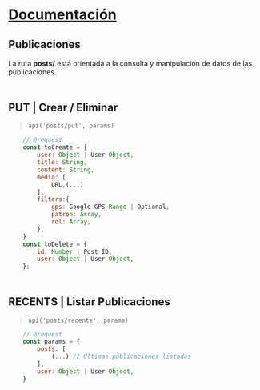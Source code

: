 # [Documentación](./README.md)

## Publicaciones
La ruta **posts/** está orientada a la consulta y manipulación de datos de las publicaciones.

<div style="margin-top:50px;" />

## PUT | Crear / Eliminar
> `api('posts/put', params)`
```javascript
    // @request
    const toCreate = {
        user: Object | User Object,
        title: String,
        content: String,
        media: [
            URL,(...)
        ],
        filters:{
            gps: Google GPS Range | Optional,
            patron: Array,
            rol: Array,
        },
    }
    const toDelete = {
        id: Number | Post ID,
        user: Object | User Object,
    };
```
<div style="margin-top:50px;" />

## RECENTS | Listar Publicaciones
> `api('posts/recents', params)`
```javascript
    // @request
    const params = {
        posts: [
            (...) // Ultimas publicaciones listadas
        ],
        user: Object | User Object,
    }
```
<div style="margin-top:50px;" />
